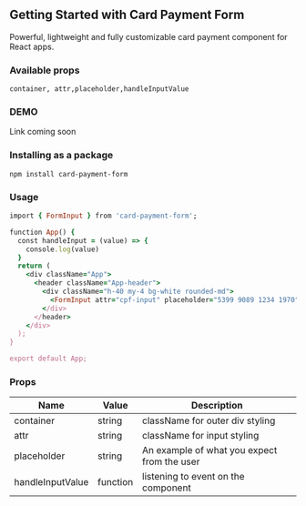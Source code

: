 ## Getting Started with Card Payment Form

Powerful, lightweight and fully customizable card payment component for React apps.


### Available props 
`container, attr,placeholder,handleInputValue`

### DEMO
Link coming soon

### Installing as a package
`npm install card-payment-form`


### Usage
```ruby
import { FormInput } from 'card-payment-form';

function App() {
  const handleInput = (value) => {
    console.log(value)
  }
  return (
    <div className="App">
      <header className="App-header">
        <div className="h-40 my-4 bg-white rounded-md">
          <FormInput attr="cpf-input" placeholder="5399 9089 1234 1970" handleInputValue={handleInput} />
        </div>
      </header>
    </div>
  );
}

export default App;

```

### Props
| Name | Value | Description |
| --- | --- | --- |
| container | string |  className for outer div styling |
| attr | string | className for input styling |
| placeholder | string | An example of what you expect from the user |
| handleInputValue | function | listening to event on the component |
